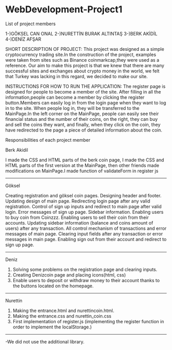 # WebDevelopment-Project1
List of project members

1-)GÖKSEL CAN ONAL
2-)NURETTİN BURAK ALTINTAŞ
3-)BERK AKİDİL
4-)DENİZ AFŞAR

SHORT DESCRIPTION OF PROJECT:
This project was designed as a simple cryptocurrency trading site.In the construction of the project, examples were taken from sites such as Binance coinmarkcap,they were used as a reference. Our aim to make this project is that we knew that there are many successful sites and exchanges about crypto money in the world, we felt that Turkey was lacking in this regard, we decided to make our site.

INSTRUCTIONS FOR HOW TO RUN THE APPLICATION:
The register page is designed for people to become a member of the site. After filling in all the information,people can become a member by clicking the register button.Members can easily log in from the login page when they want to log in to the site. When people log in, they will be transferred to the MainPage.In the left corner on the MainPage, people can easily see their financial status and the number of their coins, on the right, they can buy and sell the coins they want, and finally, when they click on the coin, they have redirected to the page a piece of detailed information about the coin.


Responsibilities of each project member

Berk Akidil

I made the CSS and HTML parts of the berk coin page, I made the CSS and HTML parts of the first version at the MainPage, then other friends made modifications on MainPage.I made
function of validateForm in register js

-------------------------------
Göksel

Creating registration and göksel coin pages.
Designing header and footer.
Updating design of main page.
Redirecting login page after any valid registration.
Control of sign up inputs and redirect to main page after valid login.
Error messages of sign up page.
Sidebar information.
Enabling users to buy coin from Coinzzz.
Enabling users to sell their coin from their accounts.
Updating sidebar information (balance and coins amount of users) after any transaction.
All control mechanism of transactions and error messages of main page.
Clearing input fields after any transaction or error messages in main page.
Enabling sign out from their account and redirect to sign up page.


-------------------------------
Deniz

1) Solving some problems on the registration page and clearing inputs.
2) Creating Denizcoin page and placing icons(html, css)
3) Enable users to deposit or withdraw money to their account thanks to the buttons located on the homepage.

-------------------------------
Nurettin

1) Making the entrance.html and nurettincoin.html.
2) Making the entrance.css and nurettin_coin.css
3) First implementation of register.js (implementing the register function in order to implement the localStorage.)
   
-------------------------------

-We did not use the additional library.
